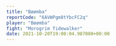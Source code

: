 ```yaml
---
title: "Bøømba"
reportCode: "6AVWPgm8tYbcFC2q"
player: "Bøømba"
fight: "Morogrim Tidewalker"
date: 2021-10-20T19:00:04.987000+00:00
---
```

